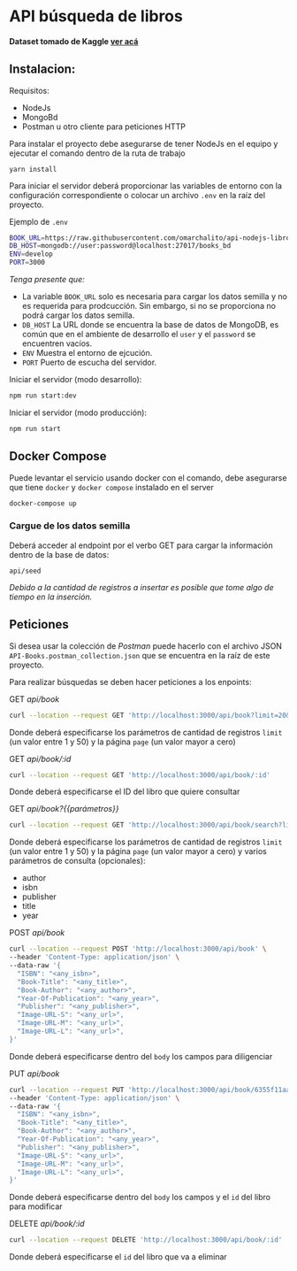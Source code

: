 # API búsqueda de libros

#### Dataset tomado de Kaggle [ver acá](https://www.kaggle.com/datasets/saurabhbagchi/books-dataset?resource=download)

## Instalacion:
Requisitos:
- NodeJs
- MongoBd
- Postman u otro cliente para peticiones HTTP

Para instalar el proyecto debe asegurarse de tener NodeJs en el equipo y ejecutar el comando dentro de la ruta de trabajo

```
yarn install 
```

Para iniciar el servidor deberá proporcionar las variables de entorno con la configuración correspondiente o colocar un archivo `.env` en la raíz del proyecto.

Ejemplo de `.env`

```bash
BOOK_URL=https://raw.githubusercontent.com/omarchalito/api-nodejs-libros/master/src/seed/services/books.csv
DB_HOST=mongodb://user:password@localhost:27017/books_bd
ENV=develop
PORT=3000
```
_Tenga presente que:_

* La variable `BOOK_URL` solo es necesaria para cargar los datos semilla y no es requerida para prodcucción. Sin embargo, si no se proporciona no podrá cargar los datos semilla.
* `DB_HOST` La URL donde se encuentra la base de datos de MongoDB, es común que en el ambiente de desarrollo el `user` y el `password` se encuentren vacíos. 
* `ENV` Muestra el entorno de ejcución.
* `PORT` Puerto de escucha del servidor.

Iniciar el servidor (modo desarrollo):
```bash
npm run start:dev
```

Iniciar el servidor (modo producción):
```bash
npm run start
```

## Docker Compose

Puede levantar el servicio usando docker con el comando, debe asegurarse que tiene `docker` y `docker compose` instalado en el server
```bash
docker-compose up
```

### Cargue de los datos semilla

Deberá acceder al endpoint por el verbo GET para cargar la información dentro de la base de datos:
```
api/seed
```
_Debido a la cantidad de registros a insertar es posible que tome algo de tiempo en la inserción._

## Peticiones

Si desea usar la colección de _Postman_ puede hacerlo con el archivo JSON `API-Books.postman_collection.json` que se encuentra en la raíz de este proyecto. 

Para realizar búsquedas se deben hacer peticiones a los enpoints:

GET _api/book_
```bash
curl --location --request GET 'http://localhost:3000/api/book?limit=20&page=1'
```
Donde deberá especificarse los parámetros de cantidad de registros `limit` (un valor entre 1 y 50) y la página `page` (un valor mayor a cero)

GET _api/book/:id_
```bash
curl --location --request GET 'http://localhost:3000/api/book/:id'
```
Donde deberá especificarse el ID del libro que quiere consultar

GET _api/book?{{parámetros}}_
```bash
curl --location --request GET 'http://localhost:3000/api/book/search?limit=20&page=1&author=<any_author>&year=<any_year>&isbn=<any_isbn>&publisher=<any_publisher>'
```

Donde deberá especificarse los parámetros de cantidad de registros `limit` (un valor entre 1 y 50) y la página `page` (un valor mayor a cero) y varios parámetros de consulta (opcionales):

* author
* isbn
* publisher
* title
* year

POST _api/book_
```bash
curl --location --request POST 'http://localhost:3000/api/book' \
--header 'Content-Type: application/json' \
--data-raw '{
  "ISBN": "<any_isbn>",
  "Book-Title": "<any_title>",
  "Book-Author": "<any_author>",
  "Year-Of-Publication": "<any_year>",
  "Publisher": "<any_publisher>",
  "Image-URL-S": "<any_url>",
  "Image-URL-M": "<any_url>",
  "Image-URL-L": "<any_url>",
}'
```
Donde deberá especificarse dentro del `body` los campos para diligenciar 

PUT _api/book_
```bash
curl --location --request PUT 'http://localhost:3000/api/book/6355f11aa55b51f90e6449a7' \
--header 'Content-Type: application/json' \
--data-raw '{
  "ISBN": "<any_isbn>",
  "Book-Title": "<any_title>",
  "Book-Author": "<any_author>",
  "Year-Of-Publication": "<any_year>",
  "Publisher": "<any_publisher>",
  "Image-URL-S": "<any_url>",
  "Image-URL-M": "<any_url>",
  "Image-URL-L": "<any_url>",
}'
```
Donde deberá especificarse dentro del `body` los campos y el `id` del libro para modificar


DELETE _api/book/:id_
```bash
curl --location --request DELETE 'http://localhost:3000/api/book/:id'
```
Donde deberá especificarse el `id` del libro que va a eliminar
